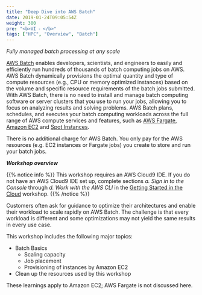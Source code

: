 ```yaml
---
title: "Deep Dive into AWS Batch"
date: 2019-01-24T09:05:54Z
weight: 300
pre: "<b>VI ⁃ </b>"
tags: ["HPC", "Overview", "Batch"]
---
```


*Fully managed batch processing at any scale*

 [AWS Batch](https://aws.amazon.com/batch/) enables developers, scientists, and engineers to easily and efficiently run hundreds of thousands of batch computing jobs on AWS. AWS Batch dynamically provisions the optimal quantity and type of compute resources (e.g., CPU or memory optimized instances) based on the volume and specific resource requirements of the batch jobs submitted. With AWS Batch, there is no need to install and manage batch computing software or server clusters that you use to run your jobs, allowing you to focus on analyzing results and solving problems. AWS Batch plans, schedules, and executes your batch computing workloads across the full range of AWS compute services and features, such as [AWS Fargate](https://aws.amazon.com/fargate/), [Amazon EC2](https://aws.amazon.com/ec2/) and [Spot Instances](https://aws.amazon.com/ec2/spot/).

There is no additional charge for AWS Batch. You only pay for the AWS resources (e.g. EC2 instances or Fargate jobs) you create to store and run your batch jobs.<br> </p> 



***Workshop overview***

{{% notice info %}}
This workshop requires an AWS Cloud9 IDE. If you do not have an AWS Cloud9 IDE set up, complete sections *a. Sign in to the Console* through *d. Work with the AWS CLI* in the [Getting Started in the Cloud](/02-aws-getting-started.html) workshop.
{{% /notice %}}


Customers often ask for guidance to optimize their architectures and enable their workload to scale rapidly on AWS Batch. The challenge is that every workload is different and some optimizations may not yield the same results in every use case. 

This workshop includes the following major topics:

- Batch Basics
    - Scaling capacity
    - Job placement
    - Provisioning of instances by Amazon EC2
- Clean up the resources used by this workshop

These learnings apply to Amazon EC2; AWS Fargate is not discussed here.